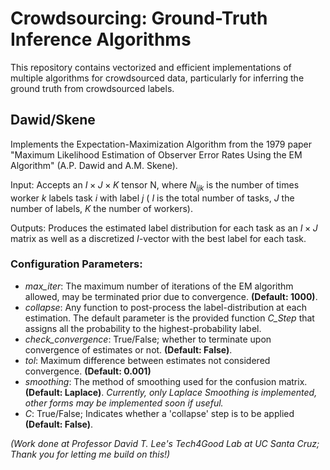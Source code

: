 # Crowdsourcing: Ground-Truth Inference Algorithms

This repository contains vectorized and efficient implementations of multiple algorithms for crowdsourced data, particularly for inferring the ground truth from crowdsourced labels.

## **Dawid/Skene**

Implements the Expectation-Maximization Algorithm from the 1979 paper "Maximum Likelihood Estimation of Observer Error Rates Using the EM Algorithm" (A.P. Dawid and A.M. Skene).

Input: Accepts an $I \times J \times K$ tensor N, where $N_{ijk}$ is the number of times worker $k$ labels task $i$ with label $j$ ( $I$ is the total number of tasks, $J$ the number of labels, $K$ the number of workers).

Outputs: Produces the estimated label distribution for each task as an $I \times J$ matrix as well as a discretized $I$-vector with the best label for each task.

### Configuration Parameters:

- *max_iter*: The maximum number of iterations of the EM algorithm allowed, may be terminated prior due to convergence. **(Default: 1000)**.
- *collapse*: Any function to post-process the label-distribution at each estimation. The default parameter is the provided function *C_Step* that assigns all the probability to the highest-probability label.
-  *check_convergence*: True/False; whether to terminate upon convergence of estimates or not. **(Default: False)**.
-  *tol*: Maximum difference between estimates not considered convergence. **(Default: 0.001)**
-  *smoothing*: The method of smoothing used for the confusion matrix. **(Default: Laplace)**. *Currently, only Laplace Smoothing is implemented, other forms may be implemented soon if useful.* 
-  *C*: True/False; Indicates whether a 'collapse' step is to be applied **(Default: False)**.

*(Work done at Professor David T. Lee's Tech4Good Lab at UC Santa Cruz; Thank you for letting me build on this!)*
